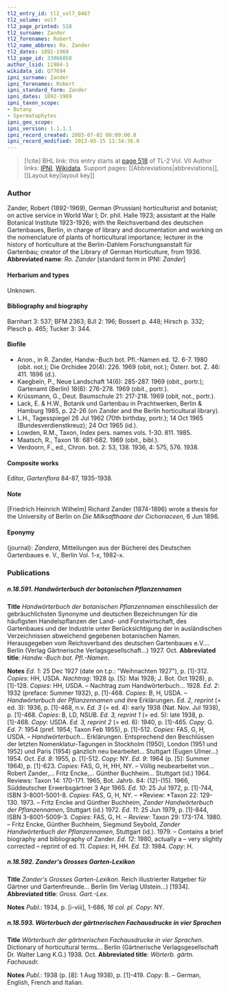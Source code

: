 ```yaml
---
tl2_entry_id: tl2_vol7_0467
tl2_volume: vol7
tl2_page_printed: 518
tl2_surname: Zander
tl2_forenames: Robert
tl2_name_abbrev: Ro. Zander
tl2_dates: 1892-1969
tl2_page_id: 33066858
author_lsid: 11984-1
wikidata_id: Q77694
ipni_surname: Zander
ipni_forenames: Robert
ipni_standard_form: Zander
ipni_dates: 1892-1969
ipni_taxon_scope: 
- Botany
- Spermatophytes
ipni_geo_scope: 
ipni_version: 1.1.1.1
ipni_record_created: 2003-07-02 00:00:00.0
ipni_record_modified: 2013-05-15 11:34:36.0
---
```


> [!cite] BHL link: this entry starts at [page 518](https://www.biodiversitylibrary.org/page/33066858) of TL-2 Vol. VII
> Author links: [IPNI](https://www.ipni.org/a/11984-1), [Wikidata](https://www.wikidata.org/wiki/Q77694). Support pages: [[Abbreviations|abbreviations]], [[Layout key|layout key]]

### Author

Zander, Robert (1892-1969), German (Prussian) horticulturist and botanist; on active service in World War I; Dr. phil. Halle 1923; assistant at the Halle Botanical Institute 1923-1926; with the Reichsverband des deutschen Gartenbaues, Berlin, in charge of library and documentation and working on the nomenclature of plants of horticultural importance; lecturer in the history of horticulture at the Berlin-Dahlem Forschungsanstalt für Gartenbau; creator of the Library of German Horticulture, from 1936. 
**Abbreviated name**: *Ro. Zander* \[standard form in IPNI: *Zander*\]

#### Herbarium and types

Unknown.

#### Bibliography and biography

Barnhart 3: 537; BFM 2363; BJI 2: 196; Bossert p. 448; Hirsch p. 332; Plesch p. 465; Tucker 3: 344.

#### Biofile

- Anon., in R. Zander, Handw.-Buch bot. Pfl.-Namen ed. 12. 6-7. 1980 (obit. not.); Die Orchidee 20(4): 226. 1969 (obit, not.); Österr. bot. Z. 46: 411. 1896 (d.).
- Kaegbein, P., Neue Landschaft 14(6): 285-287. 1969 (obit., portr.); Gartenamt (Berlin) 18(6): 276-278. 1969 (obit., portr.).
- Krüssmann, G., Deut. Baumschule 21: 217-218. 1969 (obit, not., portr.).
- Lack, E. & H.W., Botanik und Gartenbau in Prachtwerken, Berlin & Hamburg 1985, p. 22-26 (on Zander and the Berlin horticultural library).
- L.H., Tagesspiegel 26 Jul 1962 (70th birthday, portr.); 14 Oct 1965 (Bundesverdienstkreuz); 24 Oct 1965 (id.).
- Lowden, R.M., Taxon, Index pers. names vols. 1-30. 811. 1985.
- Maatsch, R., Taxon 18: 681-682. 1969 (obit., bibl.).
- Verdoorn, F., ed., Chron. bot. 2: 53, 138. 1936, 4: 575, 576. 1938.

#### Composite works

Editor, *Gartenflora* 84-87, 1935-1938.

#### Note

\[Friedrich Heinrich Wilhelm\] Richard Zander (1874-1896) wrote a thesis for the University of Berlin on *Die Milksafthaare der Cichoriaceen*, 6 Jun 1896.

#### Eponymy

(journal): *Zandera*, Mitteilungen aus der Bücherei des Deutschen Gartenbaues e. V., Berlin Vol. 1-x, 1982-x.

### Publications

##### n.18.591. Handwörterbuch der botanischen Pflanzennamen

**Title**
*Handwörterbuch der botanischen Pflanzennamen* einschliesslich der gebräuchlichsten Synonyme und deutschen Bezeichnungen für die häufigsten Handelspflanzen der Land- und Forstwirtschaft, des Gartenbaues und der Industrie unter Berücksichtigung der in ausländischen Verzeichnissen abweichend gegebenen botanischen Namen. Herausgegeben vom Reichsverband des deutschen Gartenbaues e.V.... Berlin (Verlag Gärtnerische Verlagsgesellschaft...) 1927. Oct.
**Abbreviated title**: *Handw.-Buch bot. Pfl.-Namen*.

**Notes**
*Ed. 1*: 25 Dec 1927 (date on t.p.: "Weihnachten 1927"), p. \[1\]-312. *Copies*: HH, USDA.
*Nachtrag*: 1928 (p. \[5\]: Mai 1928; J. Bot. Oct 1928), p. \[1\]-128. *Copies*: HH, USDA. – Nachtrag zum Handwörterbuch... 1928.
*Ed. 2*: 1932 (preface: Summer 1932), p. \[1\]-468. *Copies*: B, H, USDA. – *Handwörterbuch der Pflanzennamen* und ihre Erklärungen.
*Ed. 2, reprint* (= ed. 3): 1936, p. \[1\]-468, n.v.
*Ed. 3* (= ed. 4): early 1938 (Nat. Nov. Jul 1938), p. \[1\]-468. *Copies*: B, LD, NSUB.
*Ed. 3, reprint 1* (= ed. 5): late 1938, p. \[1\]-468. *Copy*: USDA.
*Ed. 3, reprint 2* (= ed. 6): 1940, p. \[1\]-465. *Copy*: G.
*Ed*. 7: 1954 (pref. 1954; Taxon Feb 1955), p. \[1\]-512. *Copies*: FAS, G, H, USDA. – *Handwörterbuch*... Erklärungen. Entsprechend den Beschlüssen der letzten Nomenklatur-Tagungen in Stockholm (1950), London (1951 und 1952) und Paris (1954) gänzlich neu bearbeitet... Stuttgart (Eugen Ulmer...) 1954. Oct.
*Ed. 8*: 1955, p. \[1\]-512. *Copy*: NY.
*Ed. 9*: 1964 (p. \[5\]: Summer 1964), p. \[1\]-623. *Copies*: FAS, G, H, HH, NY. – Völlig neubearbeitet von... Robert Zander,... Fritz Encke,... Günther Buchheim... Stuttgart (id.) 1964. Reviews: Taxon 14: 170-171. 1965, Bot. Jahrb. 84: (12)-(15). 1966, Süddeutscher Erwerbsgärtner 3 Apr 1965.
*Ed. 10*: 25 Jul 1972, p. \[1\]-744, ISBN 3-8001-5001-8. *Copies*: FAS, G, H, NY. – *Review: *Taxon 22: 129-130. 1973. – Fritz Encke and Günther Buchheim, *Zander Handwörterbuch der Pflanzennamen*, Stuttgart (id.) 1972.
*Ed. 11*: 25 Jun 1979, p. \[1\]-844, ISBN 3-8001-5009-3. *Copies*: FAS, G, H. – *Review*: Taxon 29: 173-174. 1980. – Fritz Encke, Günther Buchheim, Siegmund Seybold, *Zander Handwörterbuch der Pflanzennamen*, Stuttgart (id.). 1979. – Contains a brief biography and bibliography of Zander.
*Ed. 12*: 1980, actually a – very slightly corrected – reprint of ed. 11. *Copies*: H, HH.
*Ed. 13*: 1984. *Copy*: H.

##### n.18.592. Zander's Grosses Garten-Lexikon

**Title**
*Zander's Grosses Garten-Lexikon*. Reich illustrierter Ratgeber für Gärtner und Gartenfreunde... Berlin (Im Verlag Ullstein...) \[1934\].
**Abbreviated title**: *Gross. Gart.-Lex.*

**Notes**
*Publ*.: 1934, p. \[i-viii\], 1-686, *16 col. pl. Copy*: NY.

##### n.18.593. Wörterbuch der gärtnerischen Fachausdrucke in vier Sprachen

**Title**
*Wörterbuch der gärtnerischen Fachausdrucke in vier Sprachen*. Dictionary of horticultural terms... Berlin (Gärtnerische Verlagsgesellschaft Dr. Walter Lang K.G.) 1938. Oct.
**Abbreviated title**: *Wörterb. gärtn. Fachausdr.*

**Notes**
*Publ*.: 1938 (p. \[8\]: 1 Aug 1938), p. \[1\]-419. *Copy*: B. – German, English, French and Italian.

